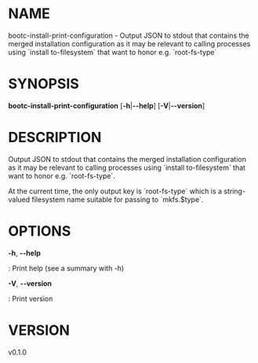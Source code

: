 # NAME

bootc-install-print-configuration - Output JSON to stdout that contains
the merged installation configuration as it may be relevant to calling
processes using \`install to-filesystem\` that want to honor e.g.
\`root-fs-type\`

# SYNOPSIS

**bootc-install-print-configuration** \[**-h**\|**\--help**\]
\[**-V**\|**\--version**\]

# DESCRIPTION

Output JSON to stdout that contains the merged installation
configuration as it may be relevant to calling processes using \`install
to-filesystem\` that want to honor e.g. \`root-fs-type\`.

At the current time, the only output key is \`root-fs-type\` which is a
string-valued filesystem name suitable for passing to \`mkfs.\$type\`.

# OPTIONS

**-h**, **\--help**

:   Print help (see a summary with -h)

**-V**, **\--version**

:   Print version

# VERSION

v0.1.0

